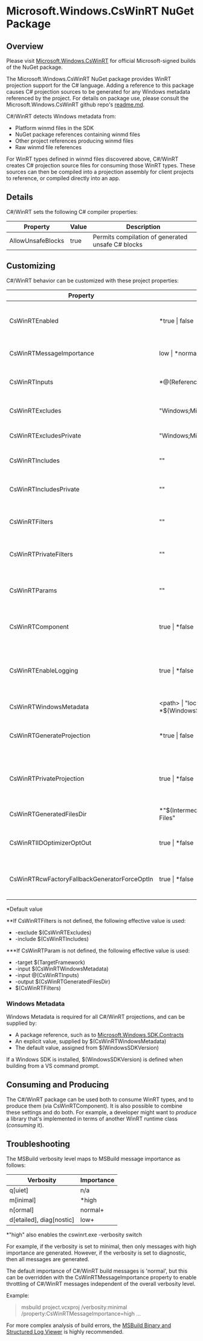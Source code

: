 # Microsoft.Windows.CsWinRT NuGet Package

## Overview

Please visit [Microsoft.Windows.CsWinRT](https://www.nuget.org/packages/Microsoft.Windows.CsWinRT/) for official Microsoft-signed builds of the NuGet package.

The Microsoft.Windows.CsWinRT NuGet package provides WinRT projection support for the C# language.  Adding a reference to this package causes C# projection sources to be generated for any Windows metadata referenced by the project.  For details on package use, please consult the Microsoft.Windows.CsWinRT github repo's [readme.md](https://github.com/microsoft/cswinrt/blob/master/README.md).

C#/WinRT detects Windows metadata from:
* Platform winmd files in the SDK 
* NuGet package references containing winmd files
* Other project references producing winmd files
* Raw winmd file references

For WinRT types defined in winmd files discovered above, C#/WinRT creates C# projection source files for consuming those WinRT types.  These sources can then be compiled into a projection assembly for client projects to reference, or compiled directly into an app.

## Details

C#/WinRT sets the following C# compiler properties:

| Property | Value | Description |
|-|-|-|
| AllowUnsafeBlocks | true | Permits compilation of generated unsafe C# blocks |

## Customizing

C#/WinRT behavior can be customized with these project properties:

| Property | Value(s) | Description |
|-|-|-|
| CsWinRTEnabled | *true \| false | Enables projection-related targets, can be set to false to customize build behavior |
| CsWinRTMessageImportance | low \| *normal \| high | Sets the [importance](https://docs.microsoft.com/en-us/visualstudio/msbuild/message-task?view=vs-2017) of C#/WinRT build messages (see below) |
| CsWinRTInputs | *@(ReferencePath) | Specifies WinMD files (beyond the Windows SDK) to read metadata from |
| CsWinRTExcludes | "Windows;Microsoft" | Specifies types or namespaces to exclude from projection output |
| CsWinRTExcludesPrivate | "Windows;Microsoft" | Specifies types or namespaces to exclude from projection output |
| CsWinRTIncludes | "" | Specifies types or namespaces to include in projection output |
| CsWinRTIncludesPrivate | "" | Specifies types or namespaces to include in projection output as internal types |
| CsWinRTFilters | "" | **Specifies the -includes and -excludes to include in projection output |
| CsWinRTPrivateFilters | "" | **Specifies the -includes and -excludes to include in projection output as internal types |
| CsWinRTParams | "" | ***Custom cswinrt.exe command-line parameters, replacing default settings below |
| CsWinRTComponent | true \| *false | Specifies whether to generate a component (producing) projection from project sources |
| CsWinRTEnableLogging | true \| *false | Generates a log.txt file to help with diagnosing issues with generating the metadata file and sources for a C#/WinRT authoring component |
| CsWinRTWindowsMetadata | \<path\> \| "local" \| "sdk" \| *$(WindowsSDKVersion) | Specifies the source for Windows metadata |
| CsWinRTGenerateProjection | *true \| false | Indicates whether to generate and compile projection sources (true), or only to compile them (false) |
| CsWinRTPrivateProjection | true \| *false | Indicates if a projection based on `CsWinRTIncludesPrivate` and related 'private' properties should be generated as `internal` |
| CsWinRTGeneratedFilesDir | *"$(IntermediateOutputPath)\Generated Files" | Specifies the location for generated project source files |
| CsWinRTIIDOptimizerOptOut | true \| *false | Determines whether to run the IIDOptimizer on the projection assembly |
| CsWinRTRcwFactoryFallbackGeneratorForceOptIn | true \| *false | Forces the RCW factory fallback generator to be enabled (it only runs on .exe projects by default)  |
\*Default value

**If CsWinRTFilters is not defined, the following effective value is used:
* -exclude $(CsWinRTExcludes)
* -include $(CsWinRTIncludes)

***If CsWinRTParam is not defined, the following effective value is used:
* -target $(TargetFramework)
* -input $(CsWinRTWindowsMetadata)
* -input @(CsWinRTInputs)
* -output $(CsWinRTGeneratedFilesDir)
* $(CsWinRTFilters)

### Windows Metadata

Windows Metadata is required for all C#/WinRT projections, and can be supplied by:
* A package reference, such as to [Microsoft.Windows.SDK.Contracts]( https://www.nuget.org/packages/Microsoft.Windows.SDK.Contracts/)
* An explicit value, supplied by $(CsWinRTWindowsMetadata)
* The default value, assigned from $(WindowsSDKVersion)

If a Windows SDK is installed, $(WindowsSDKVersion) is defined when building from a VS command prompt.

## Consuming and Producing 

The C#/WinRT package can be used both to consume WinRT types, and to produce them (via CsWinRTComponent).  It is also possible to combine these settings and do both.  For example, a developer might want to *produce* a library that's implemented in terms of another WinRT runtime class (*consuming* it).

## Troubleshooting

The MSBuild verbosity level maps to MSBuild message importance as follows:

| Verbosity | Importance |
|-|-|
| q[uiet] | n/a |
| m[inimal] | *high |
| n[ormal] | normal+ |
| d[etailed], diag[nostic] | low+ |
*"high" also enables the cswinrt.exe -verbosity switch

For example, if the verbosity is set to minimal, then only messages with high importance are generated.  However, if the verbosity is set to diagnostic, then all messages are generated.  

The default importance of C#/WinRT build messages is 'normal', but this can be overridden with the CsWinRTMessageImportance property to enable throttling of C#/WinRT messages independent of the overall verbosity level.

Example:
> msbuild project.vcxproj /verbosity:minimal /property:CsWinRTMessageImportance=high ...

For more complex analysis of build errors, the [MSBuild Binary and Structured Log Viewer](http://msbuildlog.com/) is highly recommended.

